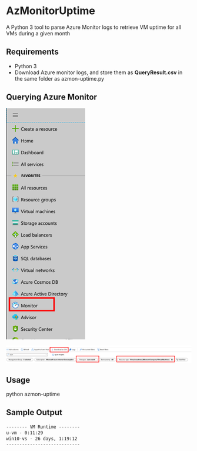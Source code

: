 # AzMonitorUptime
A Python 3 tool to parse Azure Monitor logs to retrieve VM uptime for all VMs during a given month

## Requirements
- Python 3
- Download Azure monitor logs, and store them as **QueryResult.csv** in the same folder as azmon-uptime.py

## Querying Azure Monitor
![Navigate to Azure Monitor](https://raw.githubusercontent.com/marlinspike/AzMonitorUptime/master/img/0-AzureMonitor.png)

![Create and Download Azure Monitor Query Data](https://raw.githubusercontent.com/marlinspike/AzMonitorUptime/master/img/1-AzMonitorQuery.png)

## Usage
python azmon-uptime


## Sample Output
```
-------- VM Runtime --------
u-vm - 0:11:29
win10-vs - 26 days, 1:19:12
----------------------------
```
